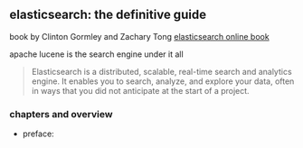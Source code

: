 ## elasticsearch: the definitive guide
book by Clinton Gormley and Zachary Tong
[elasticsearch online book](https://www.elastic.co/guide/index.html)

apache lucene is the search engine under it all

>Elasticsearch is a distributed, scalable, real-time search and analytics engine. It enables you to search, analyze, and explore your data, often in ways that you did not anticipate at the start of a project.

### chapters and overview
- preface: 